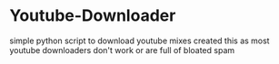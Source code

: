 # Youtube-Downloader
simple python script to download youtube mixes
created this as most youtube downloaders don't work or are full of bloated spam
